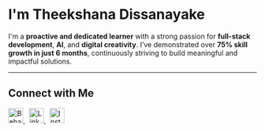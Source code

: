 # I'm Theekshana Dissanayake

I'm a **proactive and dedicated learner** with a strong passion for **full-stack development**, **AI**, and **digital creativity**. I’ve demonstrated over **75% skill growth in just 6 months**, continuously striving to build meaningful and impactful solutions.

---

## Connect with Me

<p align="left">
  <a href="https://www.behance.net/theekshdissana" target="_blank">
    <img src="https://img.icons8.com/ios-filled/50/ffffff/behance.png" alt="Behance" width="30" height="30"/>
  </a>
  &nbsp;
  <a href="https://www.linkedin.com/in/theekshanaa-dissanayake-9536bb249" target="_blank">
    <img src="https://img.icons8.com/ios-filled/50/ffffff/linkedin.png" alt="LinkedIn" width="30" height="30"/>
  </a>
  &nbsp;
  <a href="https://instagram.com/theeshdeawesome" target="_blank">
    <img src="https://img.icons8.com/ios-filled/50/ffffff/instagram-new--v1.png" alt="Instagram" width="30" height="30"/>
  </a>
</p>
